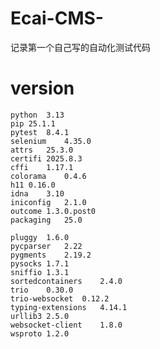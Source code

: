 # Ecai-CMS-
记录第一个自己写的自动化测试代码
# version
    python	3.13
    pip	25.1.1
    pytest	8.4.1	
    selenium	4.35.0
    attrs	25.3.0	
    certifi	2025.8.3	
    cffi	1.17.1	
    colorama	0.4.6	
    h11	0.16.0	
    idna	3.10	
    iniconfig	2.1.0	
    outcome	1.3.0.post0
    packaging	25.0	
    	
    pluggy	1.6.0	
    pycparser	2.22	
    pygments	2.19.2	
    pysocks	1.7.1	
    sniffio	1.3.1	
    sortedcontainers	2.4.0	
    trio	0.30.0	
    trio-websocket	0.12.2	
    typing-extensions	4.14.1	
    urllib3	2.5.0	
    websocket-client	1.8.0	
    wsproto	1.2.0	
